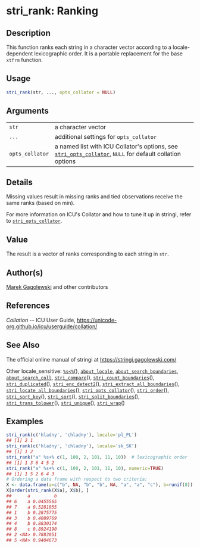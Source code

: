 # stri\_rank: Ranking

## Description

This function ranks each string in a character vector according to a locale-dependent lexicographic order. It is a portable replacement for the base `xtfrm` function.

## Usage

```r
stri_rank(str, ..., opts_collator = NULL)
```

## Arguments

|                 |                                                                                                                                                                                                   |
|-----------------|---------------------------------------------------------------------------------------------------------------------------------------------------------------------------------------------------|
| `str`           | a character vector                                                                                                                                                                                |
| `...`           | additional settings for `opts_collator`                                                                                                                                                           |
| `opts_collator` | a named list with <span class="pkg">ICU</span> Collator\'s options, see [`stri_opts_collator`](https://stringi.gagolewski.com/rapi/stri_opts_collator.html), `NULL` for default collation options |

## Details

Missing values result in missing ranks and tied observations receive the same ranks (based on min).

For more information on <span class="pkg">ICU</span>\'s Collator and how to tune it up in <span class="pkg">stringi</span>, refer to [`stri_opts_collator`](https://stringi.gagolewski.com/rapi/stri_opts_collator.html).

## Value

The result is a vector of ranks corresponding to each string in `str`.

## Author(s)

[Marek Gagolewski](https://www.gagolewski.com/) and other contributors

## References

*Collation* -- ICU User Guide, <https://unicode-org.github.io/icu/userguide/collation/>

## See Also

The official online manual of <span class="pkg">stringi</span> at <https://stringi.gagolewski.com/>

Other locale\_sensitive: [`%s<%`](https://stringi.gagolewski.com/rapi/%25s%3C%25.html)(), [`about_locale`](https://stringi.gagolewski.com/rapi/about_locale.html), [`about_search_boundaries`](https://stringi.gagolewski.com/rapi/about_search_boundaries.html), [`about_search_coll`](https://stringi.gagolewski.com/rapi/about_search_coll.html), [`stri_compare`](https://stringi.gagolewski.com/rapi/stri_compare.html)(), [`stri_count_boundaries`](https://stringi.gagolewski.com/rapi/stri_count_boundaries.html)(), [`stri_duplicated`](https://stringi.gagolewski.com/rapi/stri_duplicated.html)(), [`stri_enc_detect2`](https://stringi.gagolewski.com/rapi/stri_enc_detect2.html)(), [`stri_extract_all_boundaries`](https://stringi.gagolewski.com/rapi/stri_extract_all_boundaries.html)(), [`stri_locate_all_boundaries`](https://stringi.gagolewski.com/rapi/stri_locate_all_boundaries.html)(), [`stri_opts_collator`](https://stringi.gagolewski.com/rapi/stri_opts_collator.html)(), [`stri_order`](https://stringi.gagolewski.com/rapi/stri_order.html)(), [`stri_sort_key`](https://stringi.gagolewski.com/rapi/stri_sort_key.html)(), [`stri_sort`](https://stringi.gagolewski.com/rapi/stri_sort.html)(), [`stri_split_boundaries`](https://stringi.gagolewski.com/rapi/stri_split_boundaries.html)(), [`stri_trans_tolower`](https://stringi.gagolewski.com/rapi/stri_trans_tolower.html)(), [`stri_unique`](https://stringi.gagolewski.com/rapi/stri_unique.html)(), [`stri_wrap`](https://stringi.gagolewski.com/rapi/stri_wrap.html)()

## Examples




```r
stri_rank(c('hladny', 'chladny'), locale='pl_PL')
## [1] 2 1
stri_rank(c('hladny', 'chladny'), locale='sk_SK')
## [1] 1 2
stri_rank("a" %s+% c(1, 100, 2, 101, 11, 10))  # lexicographic order
## [1] 1 3 6 4 5 2
stri_rank("a" %s+% c(1, 100, 2, 101, 11, 10), numeric=TRUE)
## [1] 1 5 2 6 4 3
# Ordering a data frame with respect to two criteria:
X <- data.frame(a=c("b", NA, "b", "b", NA, "a", "a", "c"), b=runif(8))
X[order(stri_rank(X$a), X$b), ]
##      a         b
## 6    a 0.0455565
## 7    a 0.5281055
## 1    b 0.2875775
## 3    b 0.4089769
## 4    b 0.8830174
## 8    c 0.8924190
## 2 <NA> 0.7883051
## 5 <NA> 0.9404673
```

